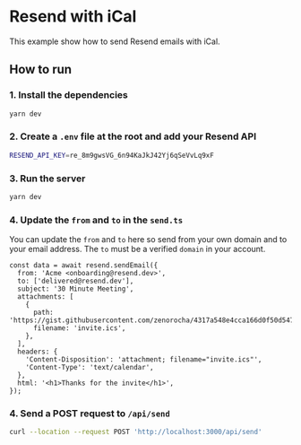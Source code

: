 # Resend with iCal

This example show how to send Resend emails with iCal.

## How to run

### 1. Install the dependencies

```bash
yarn dev
```

### 2. Create a `.env` file at the root and add your Resend API

```bash
RESEND_API_KEY=re_8m9gwsVG_6n94KaJkJ42Yj6qSeVvLq9xF
```

### 3. Run the server

```bash
yarn dev
```

### 4. Update the `from` and `to` in the `send.ts`

You can update the `from` and `to` here so send from your own domain and to your email address. The `to` must be a verified `domain` in your account.

```tsx
const data = await resend.sendEmail({
  from: 'Acme <onboarding@resend.dev>',
  to: ['delivered@resend.dev'],
  subject: '30 Minute Meeting',
  attachments: [
    {
      path: 'https://gist.githubusercontent.com/zenorocha/4317a548e4cca166d0f50d54733f3f03/raw/37edb0735ab07e663b794d348dd99d7e6c9575be/invite.ics',
      filename: 'invite.ics',
    },
  ],
  headers: {
    'Content-Disposition': 'attachment; filename="invite.ics"',
    'Content-Type': 'text/calendar',
  },
  html: '<h1>Thanks for the invite</h1>',
});
```

### 4. Send a POST request to `/api/send`

```bash
curl --location --request POST 'http://localhost:3000/api/send'
```
